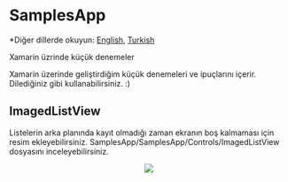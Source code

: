 # SamplesApp

*Diğer dillerde okuyun: [English](README.md), [Turkish](README.tr.md)

Xamarin üzrinde küçük denemeler

Xamarin üzerinde geliştirdiğim küçük denemeleri ve ipuçlarını içerir.
Dilediğiniz gibi kullanabilirsiniz. :)

## ImagedListView
Listelerin arka planında kayıt olmadığı zaman ekranın boş kalmaması için resim ekleyebilirsiniz.
SamplesApp/SamplesApp/Controls/ImagedListView dosyasını inceleyebilirsiniz.

<html>
<p align="center">  
  <img src="https://media.giphy.com/media/Zk0FLyJSluplgUjmWa/giphy.gif">
</p>
</html>

